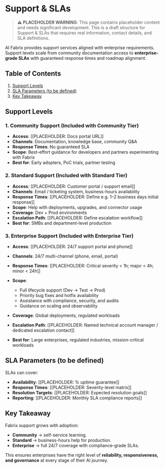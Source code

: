 # Support & SLAs

> **⚠️ PLACEHOLDER WARNING**: This page contains placeholder content and needs significant development. This is a draft structure for Support & SLAs that requires real information, contact details, and SLA definitions.

AI Fabrix provides support services aligned with enterprise requirements.
Support levels scale from community documentation access to **enterprise-grade SLAs** with guaranteed response times and roadmap alignment.

## Table of Contents

1. [Support Levels](#support-levels)
2. [SLA Parameters (to be defined)](#sla-parameters-to-be-defined)
3. [Key Takeaway](#key-takeaway)

## Support Levels

### 1. Community Support (Included with Community Tier)

- **Access**: [[PLACEHOLDER: Docs portal URL]]
- **Channels**: Documentation, knowledge base, community Q&A
- **Response Times**: No guaranteed SLA
- **Scope**: Best-effort guidance for developers and partners experimenting with Fabrix
- **Best for**: Early adopters, PoC trials, partner testing

### 2. Standard Support (Included with Standard Tier)

- **Access**: [[PLACEHOLDER: Customer portal / support email]]
- **Channels**: Email / ticketing system, business-hours availability
- **Response Times**: [[PLACEHOLDER: Define e.g. 1–2 business days initial response]]
- **Scope**: Help with deployments, upgrades, and connector usage
- **Coverage**: Dev + Prod environments
- **Escalation Path**: [[PLACEHOLDER: Define escalation workflow]]
- **Best for**: SMBs and department-level production

### 3. Enterprise Support (Included with Enterprise Tier)

- **Access**: [[PLACEHOLDER: 24/7 support portal and phone]]
- **Channels**: 24/7 multi-channel (phone, email, portal)
- **Response Times**: [[PLACEHOLDER: Critical severity < 1h; major < 4h; minor < 24h]]
- **Scope**:

  - Full lifecycle support (Dev → Test → Prod)
  - Priority bug fixes and hotfix availability
  - Assistance with compliance, security, and audits
  - Guidance on scaling and observability
- **Coverage**: Global deployments, regulated workloads
- **Escalation Path**: [[PLACEHOLDER: Named technical account manager / dedicated escalation contact]]
- **Best for**: Large enterprises, regulated industries, mission-critical workloads

## SLA Parameters (to be defined)

SLAs can cover:

- **Availability**: [[PLACEHOLDER: % uptime guarantee]]
- **Response Times**: [[PLACEHOLDER: Severity-level matrix]]
- **Resolution Targets**: [[PLACEHOLDER: Expected resolution goals]]
- **Reporting**: [[PLACEHOLDER: Monthly SLA compliance reports]]

## Key Takeaway

Fabrix support grows with adoption:

- **Community** → self-service learning.
- **Standard** → business-hours help for production.
- **Enterprise** → full 24/7 coverage with compliance-grade SLAs.

This ensures enterprises have the right level of **reliability, responsiveness, and governance** at every stage of their AI journey.
